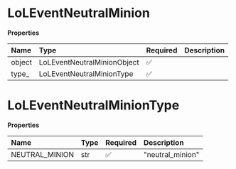 # LoLEventNeutralMinion

**Properties**

| Name   | Type                        | Required | Description |
| :----- | :-------------------------- | :------- | :---------- |
| object | LoLEventNeutralMinionObject | ✅       |             |
| type\_ | LoLEventNeutralMinionType   | ✅       |             |

# LoLEventNeutralMinionType

**Properties**

| Name           | Type | Required | Description      |
| :------------- | :--- | :------- | :--------------- |
| NEUTRAL_MINION | str  | ✅       | "neutral_minion" |

<!-- This file was generated by liblab | https://liblab.com/ -->
